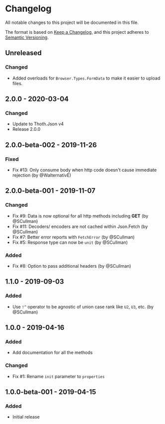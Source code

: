 # Changelog
All notable changes to this project will be documented in this file.

The format is based on [Keep a Changelog](https://keepachangelog.com/en/1.0.0/),
and this project adheres to [Semantic Versioning](https://semver.org/spec/v2.0.0.html).

## Unreleased
### Changed

* Added overloads for `Browser.Types.FormData` to make it easier to upload files.

## 2.0.0 - 2020-03-04

### Changed

* Update to Thoth.Json v4
* Release 2.0.0

## 2.0.0-beta-002 - 2019-11-26
### Fixed
* Fix #13: Only consume body when http code doesn't cause immediate rejection (by @WalternativE)

## 2.0.0-beta-001 - 2019-11-07
### Changed
* Fix #9: Data is now optional for all http methods including **GET** (by @SCullman)
* Fix #11: Decoders/ encoders are not cached within Json.Fetch (by @SCullman)
* Fix #7: Better error reports with `FetchError` (by @SCullman)
* Fix #5: Response type can now be `unit` (by @SCullman)

### Added
* Fix #8: Option to pass additional headers (by @SCullman)

## 1.1.0 - 2019-09-03
### Added

* Use `!^` operator to be agnostic of union case rank like `U2`, `U3`, etc. (by @SCullman)

## 1.0.0 - 2019-04-16
### Added

* Add documentation for all the methods

### Changed
* Fix #1: Rename `init` parameter to `properties`


## 1.0.0-beta-001 - 2019-04-15
### Added

* Initial release
